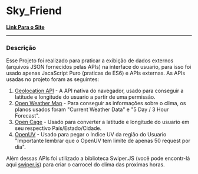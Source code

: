 # Sky_Friend

**[Link Para o Site]()**

---

### Descrição
 Esse Projeto foi realizado para praticar a exibição de dados externos (arquivos JSON fornecidos pelas APIs) na interface do usuario, para isso foi usado apenas JacaScript Puro (praticas de ES6) e APIs externas. As APIs usadas no projeto foram as seguintes: 
 
1. [Geolocation API](https://developer.mozilla.org/en-US/docs/Web/API/Navigator/geolocation) - A API nativa do navegador, usado para conseguir a latitude e longitude do usuario a partir de uma permissão. 
2. [Open Weather Map](https://openweathermap.org/) - Para conseguir as informações sobre o clima, os planos usados foram "Current Weather Data" e "5 Day / 3 Hour Forecast".
3. [Open Cage](https://opencagedata.com/) - Usado para converter a latitude e longitude do usuario em seu respectivo País/Estado/Cidade.
4. [OpenUV](https://www.openuv.io/dashboard) - Usado para pegar o Indice UV da região do Usuario "Importante lembrar que o OpenUV tem limite de apenas 50 request por dia".

 Além dessas APIs foi utilizado a biblioteca Swiper.JS (você pode encontr-lá aqui [swiper.js](https://swiperjs.com/)) para criar o carrocel do clima das proximas horas.
